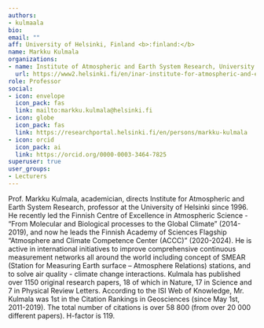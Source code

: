 ```yaml
---
authors:
- kulmaala
bio:
email: ""
aff: University of Helsinki, Finland <b>:finland:</b>
name: Markku Kulmala
organizations:
- name: Institute of Atmospheric and Earth System Research, University of Helsinki
  url: https://www2.helsinki.fi/en/inar-institute-for-atmospheric-and-earth-system-research
role: Professor
social:
- icon: envelope
  icon_pack: fas
  link: mailto:markku.kulmala@helsinki.fi
- icon: globe
  icon_pack: fas
  link: https://researchportal.helsinki.fi/en/persons/markku-kulmala
- icon: orcid
  icon_pack: ai
  link: https://orcid.org/0000-0003-3464-7825
superuser: true
user_groups:
- Lecturers
---
```


Prof. Markku Kulmala, academician, directs Institute for Atmospheric and Earth System Research, professor at the University of Helsinki since 1996. He recently led the Finnish Centre of Excellence in Atmospheric Science - “From Molecular and Biological processes to the Global Climate” (2014-2019), and now he leads the Finnish Academy of Sciences Flagship “Atmosphere and Climate Competence Center (ACCC)” (2020-2024). He is active in international initiatives to improve comprehensive continuous measurement networks all around the world including concept of SMEAR (Station for Measuring Earth surface – Atmosphere Relations) stations, and to solve air quality - climate change interactions. Kulmala has published over 1150 original research papers, 18 of which in Nature, 17 in Science and 7 in Physical Review Letters. According to the ISI Web of Knowledge, Mr. Kulmala was 1st in the Citation Rankings in Geosciences (since May 1st, 2011-2019). The total number of citations is over 58 800 (from over 20 000 different papers). H-factor is 119.
